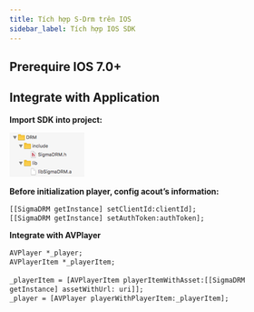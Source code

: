 ```yaml
---
title: Tích hợp S-Drm trên IOS
sidebar_label: Tích hợp IOS SDK
---
```


## Prerequire IOS 7.0+
## Integrate with Application

**Import SDK into project:** 

![iOS Import SDK!](./imgs/integrate_ios_import.png "iOS Import SDK")
	
**Before initialization player, config acout’s information:**
	
```
[[SigmaDRM getInstance] setClientId:clientId];
[[SigmaDRM getInstance] setAuthToken:authToken];
```

**Integrate with AVPlayer**

```
AVPlayer *_player;
AVPlayerItem *_playerItem;

_playerItem = [AVPlayerItem playerItemWithAsset:[[SigmaDRM getInstance] assetWithUrl: uri]];	
_player = [AVPlayer playerWithPlayerItem:_playerItem];
```